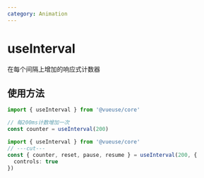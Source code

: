 ```yaml
---
category: Animation
---
```


# useInterval

在每个间隔上增加的响应式计数器

## 使用方法

```ts
import { useInterval } from '@vueuse/core'

// 每200ms计数增加一次
const counter = useInterval(200)
```

```ts
import { useInterval } from '@vueuse/core'
// ---cut---
const { counter, reset, pause, resume } = useInterval(200, {
  controls: true
})
```
